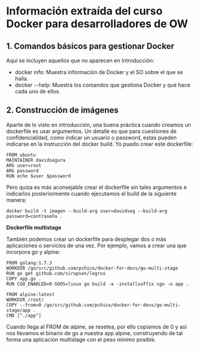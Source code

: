 # Información extraída del curso Docker para desarrolladores de OW


## 1. Comandos básicos para gestionar Docker

Aqui se incluyen aquellos que no aparecen en Introducción:

* docker info: Muestra información de Docker y el SO sobre el que se halla.
* docker --help: Muestra los comandos que gestiona Docker y qué hace cada uno de ellos.


## 2. Construcción de imágenes

Aparte de lo visto en introducción, una buena práctica cuando creamos un dockerfile es usar argumentos. Un detalle es que para cuestiones de confidencialidad, como indicar un usuario o password, estas pueden indicarse en la instrucción del docker build. Yo puedo crear este dockerfile:

``` 
FROM ubuntu
MAINTAINER davidsegura
ARG user=root
ARG password
RUN echo $user $password
```

Pero quiza es más aconsejable crear el dockerfile sin tales argumentos e indicarlos posteriormente cuando ejecutamos el build de la siguiente manera:

``` 
docker build -t imagen --build-arg user=davidseg --build-arg password=contraseña .
```

**Dockerfile multistage**

También podemos crear un dockerfile para desplegar dos o más aplicaciones o servicios de una vez. Por ejemplo, vamos a crear una que incorpora go y alpine:

``` 
FROM golang:1.7.3 
WORKDIR /go/src/github.com/pchico/docker-for-devs/go-multi-stage
RUN go get github.com/sirupsen/logrus
COPY app.go .
RUN CGO_ENABLED=0 GOOS=linux go build -a -installsuffix cgo -o app .

FROM alpine:latest
WORKDIR /root/
COPY --from=0 /go/src/github.com/pchico/docker-for-devs/go-multi-stage/app .
CMD ["./app"]
```

Cuando llega al FROM de alpine, se resetea, por ello copiamos de 0 y así nos llevamos el binario de go a nuestra app alpine, construyendo de tal forma una aplicación multistage con el peso mínimo posible.







